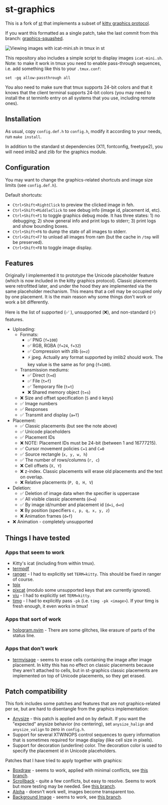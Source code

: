 # st-graphics

This is a fork of [st](https://st.suckless.org/) that implements a subset of
[kitty graphics protocol](https://sw.kovidgoyal.net/kitty/graphics-protocol/).

If you want this formatted as a single patch, take the last commit from this
branch: [graphics-squashed](https://github.com/sergei-grechanik/st-graphics/tree/graphics-squashed).

![Viewing images with icat-mini.sh in tmux in st](https://github.com/sergei-grechanik/st-graphics/assets/1084979/54a639ec-afea-45d8-ac18-4f26844e6678)

This repository also includes a simple script to display images `icat-mini.sh`.
Note: to make it work in tmux you need to enable pass-through sequences, i.e.
add something like this to your `.tmux.conf`:

    set -gq allow-passthrough all

You also need to make sure that tmux supports 24-bit colors and that it knows
that the client terminal supports 24-bit colors (you may need to install the st
terminfo entry on all systems that you use, including remote ones).

## Installation

As usual, copy `config.def.h` to `config.h`, modify it according to your needs,
run `make install`.

In addition to the standard st dependencies (X11, fontconfig, freetype2),
you will need imlib2 and zlib for the graphics module.

## Configuration

You may want to change the graphics-related shortcuts and image size limits (see
`config.def.h`).

Default shortcuts:
- `Ctrl+Shift+RightClick` to preview the clicked image in feh.
- `Ctrl+Shift+MiddleClick` to see debug info (image id, placement id, etc).
- `Ctrl+Shift+F1` to toggle graphics debug mode. It has three states: 1) no
  debugging; 2) show general info and print logs to stderr; 3) print logs and
  show bounding boxes.
- `Ctrl+Shift+F6` to dump the state of all images to stderr.
- `Ctrl+Shift+F7` to unload all images from ram (but the cache in `/tmp` will be
  preserved).
- `Ctrl+Shift+F8` to toggle image display.

## Features

Originally I implemented it to prototype the Unicode placeholder feature (which
is now included in the kitty graphics protocol). Classic placements were
retrofitted later, and under the hood they are implemented via the same
placeholder mechanism. This means that a cell may be occupied only by one
placement.  It is the main reason why some things don't work or work a bit
differently.

Here is the list of supported (✅ ), unsupported (❌), and non-standard (⚡)
features.

- Uploading:
    - Formats:
        - ✅ PNG (`f=100`)
        - ✅ RGB, RGBA (`f=24`, `f=32`)
        - ✅ Compression with zlib (`o=z`)
        - ⚡ jpeg. Actually any format supported by imlib2 should work. The key
          value is the same as for png (`f=100`).
    - Transmission mediums:
        - ✅ Direct (`t=d`)
        - ✅ File (`t=f`)
        - ✅ Temporary file (`t=t`)
        - ❌ Shared memory object (`t=s`)
    - ❌ Size and offset specification (`S` and `O` keys)
    - ✅ Image numbers
    - ✅ Responses
    - ✅ Transmit and display (`a=T`)
- Placement:
    - ✅ Classic placements (but see the note above)
    - ✅ Unicode placeholders
    - ✅ Placement IDs
    - ❌ NOTE: Placement IDs must be 24-bit (between 1 and 16777215).
    - ✅ Cursor movement policies `C=1` and `C=0`
    - ✅ Source rectangle (`x, y, w, h`)
    - ✅ The number of rows/columns (`r, c`)
    - ❌ Cell offsets (`X, Y`)
    - ❌ z-index. Classic placements will erase old placements and the text on
      overlap.
    - ❌ Relative placements (`P, Q, H, V`)
- Deletion:
    - ✅ Deletion of image data when the specifier is uppercase
    - ✅ All visible classic placements (`d=a`)
    - ✅ By image id/number and placement id (`d=i`, `d=n`)
    - ❌ By position (specifiers `c, p, q, x, y, z`)
    - ❌ Animation frames (`d=f`)
- ❌ Animation - completely unsupported

## Things I have tested

### Apps that seem to work
- Kitty's icat (including from within tmux).
- [termpdf](https://github.com/dsanson/termpdf.py)
- [ranger](https://github.com/ranger/ranger) - I had to explicitly set
  `TERM=kitty`. This should be fixed in ranger of course.
- [tpix](https://github.com/jesvedberg/tpix)
- [pixcat](https://github.com/mirukana/pixcat) (modulo some unsupported keys
  that are currently ignored).
- [viu](https://github.com/atanunq/viu) - I had to explicitly set
  `TERM=kitty`.
- [timg](https://github.com/hzeller/timg) - I had to explicitly pass `-pk`
  (i.e. `timg -pk <image>`). If your timg is fresh enough, it even works in
  tmux!

### Apps that sort of work
- [hologram.nvim](https://github.com/edluffy/hologram.nvim) - There are some
  glitches, like erasure of parts of the status line.

### Apps that don't work
- [termvisage](https://github.com/AnonymouX47/termvisage) - seems to erase
  cells containing the image after image placement. In kitty this has no effect
  on classic placements because they aren't attached to cells, but in
  st-graphics classic placements are implemented on top of Unicode placements,
  so they get erased.

## Patch compatibility

This fork includes some patches and features that are not graphics-related
per se, but are hard to disentangle from the graphics implementation:
- [Anysize](https://st.suckless.org/patches/anysize/) - this patch is applied
  and on by default. If you want the "expected" anysize behavior (no centering),
  set `anysize_halign` and `anysize_valign` to zero in `config.h`.
- Support for several XTWINOPS control sequences to query information that is
  sometimes required for image display (like cell size in pixels).
- Support for decoration (underline) color. The decoration color is used to
  specify the placement id in Unicode placeholders.

Patches that I have tried to apply together with graphics:
- [Boxdraw](https://st.suckless.org/patches/boxdraw) - seems to work, applied
  with minimal conflicts, see
  [this branch](https://github.com/sergei-grechanik/st-graphics/tree/graphics-with-boxdraw).
- [Scrollback](https://st.suckless.org/patches/scrollback) - quite a few
  conflicts, but easy to resolve. Seems to work but more testing may be needed.
  See [this branch](https://github.com/sergei-grechanik/st-graphics/tree/graphics-with-scrollback).
- [Alpha](https://st.suckless.org/patches/alpha) - doesn't work well, images
  become transparent too.
- [Background Image](https://st.suckless.org/patches/background_image) - seems
  to work, see
  [this branch](https://github.com/sergei-grechanik/st-graphics/tree/graphics-with-background-image).
